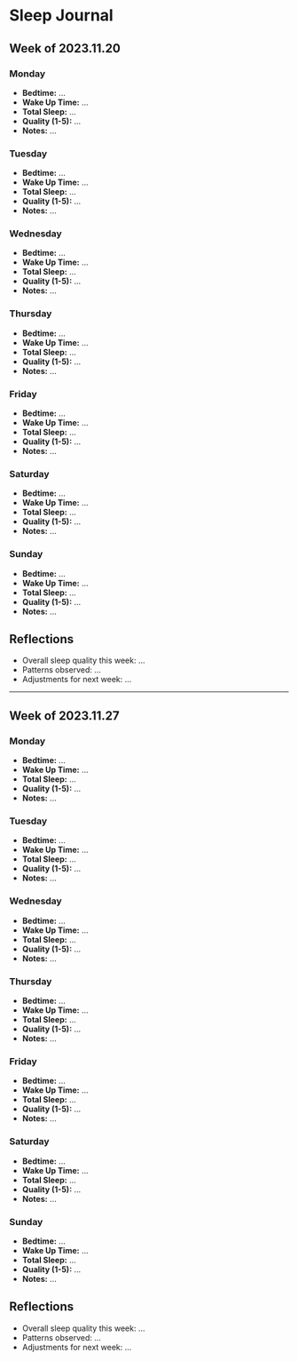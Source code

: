 # Sleep Journal
## Week of 2023.11.20

### Monday
- **Bedtime:** ...
- **Wake Up Time:** ...
- **Total Sleep:** ...
- **Quality (1-5):** ...
- **Notes:** ...

### Tuesday
- **Bedtime:** ...
- **Wake Up Time:** ...
- **Total Sleep:** ...
- **Quality (1-5):** ...
- **Notes:** ...

### Wednesday
- **Bedtime:** ...
- **Wake Up Time:** ...
- **Total Sleep:** ...
- **Quality (1-5):** ...
- **Notes:** ...

### Thursday
- **Bedtime:** ...
- **Wake Up Time:** ...
- **Total Sleep:** ...
- **Quality (1-5):** ...
- **Notes:** ...

### Friday
- **Bedtime:** ...
- **Wake Up Time:** ...
- **Total Sleep:** ...
- **Quality (1-5):** ...
- **Notes:** ...

### Saturday
- **Bedtime:** ...
- **Wake Up Time:** ...
- **Total Sleep:** ...
- **Quality (1-5):** ...
- **Notes:** ...

### Sunday
- **Bedtime:** ...
- **Wake Up Time:** ...
- **Total Sleep:** ...
- **Quality (1-5):** ...
- **Notes:** ...

## Reflections
- Overall sleep quality this week: ...
- Patterns observed: ...
- Adjustments for next week: ...

---
## Week of 2023.11.27

### Monday
- **Bedtime:** ...
- **Wake Up Time:** ...
- **Total Sleep:** ...
- **Quality (1-5):** ...
- **Notes:** ...

### Tuesday
- **Bedtime:** ...
- **Wake Up Time:** ...
- **Total Sleep:** ...
- **Quality (1-5):** ...
- **Notes:** ...

### Wednesday
- **Bedtime:** ...
- **Wake Up Time:** ...
- **Total Sleep:** ...
- **Quality (1-5):** ...
- **Notes:** ...

### Thursday
- **Bedtime:** ...
- **Wake Up Time:** ...
- **Total Sleep:** ...
- **Quality (1-5):** ...
- **Notes:** ...

### Friday
- **Bedtime:** ...
- **Wake Up Time:** ...
- **Total Sleep:** ...
- **Quality (1-5):** ...
- **Notes:** ...

### Saturday
- **Bedtime:** ...
- **Wake Up Time:** ...
- **Total Sleep:** ...
- **Quality (1-5):** ...
- **Notes:** ...

### Sunday
- **Bedtime:** ...
- **Wake Up Time:** ...
- **Total Sleep:** ...
- **Quality (1-5):** ...
- **Notes:** ...

## Reflections
- Overall sleep quality this week: ...
- Patterns observed: ...
- Adjustments for next week: ...